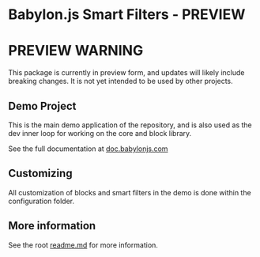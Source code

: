 # Babylon.js Smart Filters - PREVIEW

# PREVIEW WARNING

This package is currently in preview form, and updates will likely include breaking changes. It is not yet intended to be used by other projects.

## Demo Project

This is the main demo application of the repository, and is also used as the dev inner loop for working on the core and block library.

See the full documentation at [doc.babylonjs.com](https://doc.babylonjs.com/features/featuresDeepDive/smartFilters/)

## Customizing

All customization of blocks and smart filters in the demo is done within the configuration folder.

## More information

See the root [readme.md](../../readme.md) for more information.
